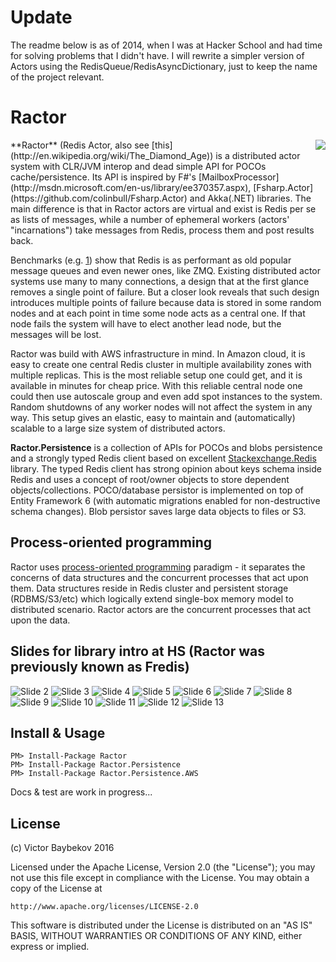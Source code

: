 Update
=======================

The readme below is as of 2014, when I was at Hacker School and had time for 
solving problems that I didn't have. I will rewrite a simpler version of Actors using the 
RedisQueue/RedisAsyncDictionary, just to keep the name of the project relevant.


Ractor
=======================
<img align="right" src="https://raw.githubusercontent.com/buybackoff/Ractor.CLR/master/docs/files/img/logo.png" />
**Ractor** (Redis Actor, also see [this](http://en.wikipedia.org/wiki/The_Diamond_Age)) is a distributed 
actor system with CLR/JVM interop and dead simple API for POCOs cache/persistence. Its API is inspired by 
F#'s [MailboxProcessor](http://msdn.microsoft.com/en-us/library/ee370357.aspx), 
[Fsharp.Actor](https://github.com/colinbull/Fsharp.Actor) and Akka(.NET) libraries. The main difference is that 
in Ractor actors are virtual and exist is Redis per se as lists of messages, while a number of ephemeral 
workers (actors' "incarnations") take messages from Redis, process them and post results back.

Benchmarks (e.g. [1](http://blog.jupo.org/2013/02/23/a-tale-of-two-queues/)) show that Redis is as performant 
as old popular message queues and even newer ones, like ZMQ. 
Existing distributed actor systems use many to many connections, a design that at the first glance 
removes a single point of failure. But a closer look reveals that such design introduces multiple points
of failure because data is stored in some random nodes and at each point in time some node acts as a central
one. If that node fails the system will have to elect another lead node, but the messages will be lost.

Ractor was build with AWS infrastructure in mind. In Amazon cloud, it is easy to create one central
Redis cluster in multiple availability zones with multiple replicas. This is the most reliable 
setup one could get, and it is available in minutes for cheap price. With this reliable central node
one could then use autoscale group and even add spot instances to the system. Random shutdowns of any 
worker nodes will not affect the system in any way. This setup gives an elastic, easy to maintain and 
(automatically) scalable to a large size system of distributed actors.


**Ractor.Persistence** is a collection of APIs for POCOs and blobs persistence and a strongly typed Redis
client based on excellent [Stackexchange.Redis](https://github.com/StackExchange/StackExchange.Redis) 
library. The typed Redis client has strong opinion about keys schema inside Redis and uses a concept of
root/owner objects to store dependent objects/collections. POCO/database persistor is implemented on top 
of Entity Framework 6 (with automatic migrations enabled for non-destructive schema changes). 
Blob persistor saves large data objects to files or S3.


Process-oriented programming
----------------------
Ractor uses [process-oriented programming](http://en.wikipedia.org/wiki/Process-oriented_programming) 
paradigm - it separates the concerns of data structures and the concurrent processes that act upon them. Data structures
reside in Redis cluster and persistent storage (RDBMS/S3/etc) which logically extend single-box memory
model to distributed scenario. Ractor actors are the concurrent processes that act upon the data.

Slides for library intro at HS (Ractor was previously known as Fredis)
----------------------

![Slide 2](https://raw.githubusercontent.com/buybackoff/Ractor.CLR/master/docs/files/img/Slides/Slide2.JPG)
![Slide 3](https://raw.githubusercontent.com/buybackoff/Ractor.CLR/master/docs/files/img/Slides/Slide3.JPG)
![Slide 4](https://raw.githubusercontent.com/buybackoff/Ractor.CLR/master/docs/files/img/Slides/Slide4.JPG)
![Slide 5](https://raw.githubusercontent.com/buybackoff/Ractor.CLR/master/docs/files/img/Slides/Slide5.JPG)
![Slide 6](https://raw.githubusercontent.com/buybackoff/Ractor.CLR/master/docs/files/img/Slides/Slide6.JPG)
![Slide 7](https://raw.githubusercontent.com/buybackoff/Ractor.CLR/master/docs/files/img/Slides/Slide7.JPG)
![Slide 8](https://raw.githubusercontent.com/buybackoff/Ractor.CLR/master/docs/files/img/Slides/Slide8.JPG)
![Slide 9](https://raw.githubusercontent.com/buybackoff/Ractor.CLR/master/docs/files/img/Slides/Slide9.JPG)
![Slide 10](https://raw.githubusercontent.com/buybackoff/Ractor.CLR/master/docs/files/img/Slides/Slide10.JPG)
![Slide 11](https://raw.githubusercontent.com/buybackoff/Ractor.CLR/master/docs/files/img/Slides/Slide11.JPG)
![Slide 12](https://raw.githubusercontent.com/buybackoff/Ractor.CLR/master/docs/files/img/Slides/Slide12.JPG)
![Slide 13](https://raw.githubusercontent.com/buybackoff/Ractor.CLR/master/docs/files/img/Slides/Slide13.JPG)


Install & Usage
----------------------

	PM> Install-Package Ractor
	PM> Install-Package Ractor.Persistence
	PM> Install-Package Ractor.Persistence.AWS


Docs & test are work in progress...


License
----------------------

(c) Victor Baybekov 2016

Licensed under the Apache License, Version 2.0 (the "License");
you may not use this file except in compliance with the License.
You may obtain a copy of the License at

    http://www.apache.org/licenses/LICENSE-2.0

This software is distributed under the License is distributed on an "AS IS" BASIS,
WITHOUT WARRANTIES OR CONDITIONS OF ANY KIND, either express or implied.